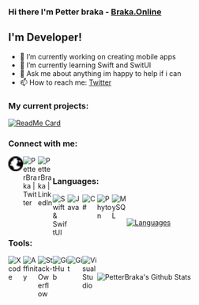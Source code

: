 ### Hi there I'm Petter braka - [Braka.Online][website]

## I'm Developer!
- 🔭 I’m currently working on creating mobile apps
- 🌱 I’m currently learning Swift and SwitUI
- 💬 Ask me about anything im happy to help if i can
- 📫 How to reach me: [Twitter]

### My current projects:
[![ReadMe Card](https://github-readme-stats.vercel.app/api/pin/?username=PetterBraka&repo=reHydrate&theme=dark)](https://github.com/PetterBraka/reHydrate)

### Connect with me:

[<img align="left" alt="braka.online" width="30px" src="https://raw.githubusercontent.com/iconic/open-iconic/master/svg/globe.svg" />][website]
[<img align="left" alt="PetterBraka | Twitter" width="30px" src="https://cdn.jsdelivr.net/npm/simple-icons@v3/icons/twitter.svg" />][twitter]
[<img align="left" alt="PetterBraka | LinkedIn" width="30px" src="https://cdn.jsdelivr.net/npm/simple-icons@v3/icons/linkedin.svg" />][linkedin]

<br />

### Languages:
<img align="left" alt="Swift & SwiftUI" width="30px" src="https://img.icons8.com/ios-filled/100/000000/swift.png"/>
<img align="left" alt="Java" width="30px" src="https://img.icons8.com/ios/100/000000/java-coffee-cup-logo.png"/>
<img align="left" alt="C#" width="30px" src="https://img.icons8.com/ios-filled/100/000000/c-sharp-logo.png"/>
<img align="left" alt="Phyton" width="30px" src="https://img.icons8.com/ios-filled/100/000000/python.png"/>
<img align="left" alt="MySQL" width="30px" src="https://img.icons8.com/ios-filled/100/000000/mysql.png" />
<br />
<br />

[![Languages](https://github-readme-stats.vercel.app/api/top-langs/?username=PetterBraka&layout=compact&theme=dark)](https://github.com/PetterBraka)

### Tools:
<img align="left" alt="Xcode" width="30px" src="https://img.icons8.com/ios-filled/100/000000/xcode.png"/>
<img align="left" alt="Affinity" width="30px" src="https://img.icons8.com/ios-filled/100/000000/affinity-photo.png"/>
<img align="left" alt="Stack-Owerflow" width="30px" src="https://img.icons8.com/ios-filled/100/000000/stackoverflow.png"/>
<img align="left" alt="GitHub" width="30px" src="https://img.icons8.com/ios-filled/100/000000/github.png" />
<img align="left" alt="Git" width="30px" src="https://img.icons8.com/ios-filled/100/000000/git.png" />
<img align="left" alt="Visual Studio" width="30px" src="https://img.icons8.com/ios-filled/100/000000/visual-studio-logo.png"/>
<br />
<br />

<img align="left" alt="PetterBraka's Github Stats" src="https://github-readme-stats.codestackr.vercel.app/api?username=PetterBraka&show_icons=true&hide_border=true&hide=stars&count_private=false&theme=dark" />

[website]: https://braka.online
[Twitter]: https://twitter.com/PetterBraka
[linkedin]: https://www.linkedin.com/in/petter-vang-brakalsvålet-a83244118/

